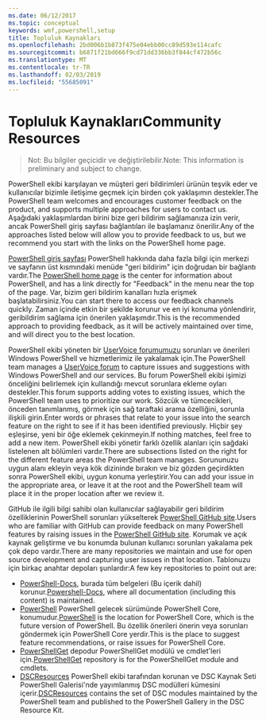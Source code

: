 ```yaml
---
ms.date: 06/12/2017
ms.topic: conceptual
keywords: wmf,powershell,setup
title: Topluluk Kaynakları
ms.openlocfilehash: 2bd006b1b873f475e04ebb00cc89d593e114cafc
ms.sourcegitcommit: b6871f21bd666f9cd71dd336bb3f844cf472b56c
ms.translationtype: MT
ms.contentlocale: tr-TR
ms.lasthandoff: 02/03/2019
ms.locfileid: "55685091"
---
```

# <a name="community-resources"></a><span data-ttu-id="3d187-103">Topluluk Kaynakları</span><span class="sxs-lookup"><span data-stu-id="3d187-103">Community Resources</span></span> #
> <span data-ttu-id="3d187-104">Not: Bu bilgiler geçicidir ve değiştirilebilir.</span><span class="sxs-lookup"><span data-stu-id="3d187-104">Note: This information is preliminary and subject to change.</span></span>

<span data-ttu-id="3d187-105">PowerShell ekibi karşılayan ve müşteri geri bildirimleri ürünün teşvik eder ve kullanıcılar bizimle iletişime geçmek için birden çok yaklaşımın destekler.</span><span class="sxs-lookup"><span data-stu-id="3d187-105">The PowerShell team welcomes and encourages customer feedback on the product, and supports multiple approaches for users to contact us.</span></span>
<span data-ttu-id="3d187-106">Aşağıdaki yaklaşımlardan birini bize geri bildirim sağlamanıza izin verir, ancak PowerShell giriş sayfası bağlantıları ile başlamanız önerilir.</span><span class="sxs-lookup"><span data-stu-id="3d187-106">Any of the approaches listed below will allow you to provide feedback to us, but we recommend you start with the links on the PowerShell home page.</span></span>

<span data-ttu-id="3d187-107">[PowerShell giriş sayfası](https://microsoft.com/powershell) PowerShell hakkında daha fazla bilgi için merkezi ve sayfanın üst kısmındaki menüde "geri bildirim" için doğrudan bir bağlantı vardır.</span><span class="sxs-lookup"><span data-stu-id="3d187-107">The [PowerShell home page](https://microsoft.com/powershell) is the center for information about PowerShell, and has a link directly for "Feedback" in the menu near the top of the page.</span></span>
<span data-ttu-id="3d187-108">Var, bizim geri bildirim kanalları hızla erişmek başlatabilirsiniz.</span><span class="sxs-lookup"><span data-stu-id="3d187-108">You can start there to access our feedback channels quickly.</span></span>
<span data-ttu-id="3d187-109">Zaman içinde etkin bir şekilde korunur ve en iyi konuma yönlendirir, geribildirim sağlama için önerilen yaklaşımdır.</span><span class="sxs-lookup"><span data-stu-id="3d187-109">This is the recommended approach to providing feedback, as it will be actively maintained over time, and will direct you to the best location.</span></span>

<span data-ttu-id="3d187-110">PowerShell ekibi yöneten bir [UserVoice forumumuzu](https://windowsserver.uservoice.com/forums/301869-powershell/) sorunları ve önerileri Windows PowerShell ve hizmetlerimiz ile yakalamak için.</span><span class="sxs-lookup"><span data-stu-id="3d187-110">The PowerShell team manages a [UserVoice forum](https://windowsserver.uservoice.com/forums/301869-powershell/) to capture issues and suggestions with Windows PowerShell and our services.</span></span>
<span data-ttu-id="3d187-111">Bu forum PowerShell ekibi işimizi önceliğini belirlemek için kullandığı mevcut sorunlara ekleme oyları destekler.</span><span class="sxs-lookup"><span data-stu-id="3d187-111">This forum supports adding votes to existing issues, which the PowerShell team uses to prioritize our work.</span></span>
<span data-ttu-id="3d187-112">Sözcük ve tümcecikleri, önceden tanımlanmış, görmek için sağ taraftaki arama özelliğini, sorunla ilişkili girin.</span><span class="sxs-lookup"><span data-stu-id="3d187-112">Enter words or phrases that relate to your issue into the search feature on the right to see if it has been identified previously.</span></span>
<span data-ttu-id="3d187-113">Hiçbir şey eşleşirse, yeni bir öğe eklemek çekinmeyin.</span><span class="sxs-lookup"><span data-stu-id="3d187-113">If nothing matches, feel free to add a new item.</span></span>
<span data-ttu-id="3d187-114">PowerShell ekibi yönetir farklı özellik alanları için sağdaki listelenen alt bölümleri vardır.</span><span class="sxs-lookup"><span data-stu-id="3d187-114">There are subsections listed on the right for the different feature areas the PowerShell team manages.</span></span>
<span data-ttu-id="3d187-115">Sorununuzu uygun alanı ekleyin veya kök dizininde bırakın ve biz gözden geçirdikten sonra PowerShell ekibi, uygun konuma yerleştirir.</span><span class="sxs-lookup"><span data-stu-id="3d187-115">You can add your issue in the appropriate area, or leave it at the root and the PowerShell team will place it in the proper location after we review it.</span></span>

<span data-ttu-id="3d187-116">GitHub ile ilgili bilgi sahibi olan kullanıcılar sağlayabilir geri bildirim özelliklerinin PowerShell sorunları yükselterek [PowerShell GitHub site](https://github.com/powershell).</span><span class="sxs-lookup"><span data-stu-id="3d187-116">Users who are familiar with GitHub can provide feedback on many PowerShell features by raising issues in the [PowerShell GitHub site](https://github.com/powershell).</span></span>
<span data-ttu-id="3d187-117">Korumak ve açık kaynak geliştirme ve bu konumda bulunan kullanıcı sorunları yakalama pek çok depo vardır.</span><span class="sxs-lookup"><span data-stu-id="3d187-117">There are many repositories we maintain and use for open source development and capturing user issues in that location.</span></span>
<span data-ttu-id="3d187-118">Tablonuzu için birkaç anahtar depoları şunlardır:</span><span class="sxs-lookup"><span data-stu-id="3d187-118">A few key repositories to point out are:</span></span>

* <span data-ttu-id="3d187-119">[PowerShell-Docs](https://github.com/PowerShell/powershell-docs), burada tüm belgeleri (Bu içerik dahil) korunur.</span><span class="sxs-lookup"><span data-stu-id="3d187-119">[Powershell-Docs](https://github.com/PowerShell/powershell-docs), where all documentation (including this content) is maintained.</span></span>
* <span data-ttu-id="3d187-120">[PowerShell](https://github.com/PowerShell/powershell) PowerShell gelecek sürümünde PowerShell Core, konumudur.</span><span class="sxs-lookup"><span data-stu-id="3d187-120">[PowerShell](https://github.com/PowerShell/powershell) is the location for PowerShell Core, which is the future version of PowerShell.</span></span>
<span data-ttu-id="3d187-121">Bu özellik önerileri önerin veya sorunları göndermek için PowerShell Core yerdir.</span><span class="sxs-lookup"><span data-stu-id="3d187-121">This is the place to suggest feature recommendations, or raise issues for PowerShell Core.</span></span>
* <span data-ttu-id="3d187-122">[PowerShellGet](https://github.com/PowerShell/powershellget) depodur PowerShellGet modülü ve cmdlet'leri için.</span><span class="sxs-lookup"><span data-stu-id="3d187-122">[PowerShellGet](https://github.com/PowerShell/powershellget) repository is for the PowerShellGet module and cmdlets.</span></span>
* <span data-ttu-id="3d187-123">[DSCResources](https://github.com/PowerShell/DscResources) PowerShell ekibi tarafından korunan ve DSC Kaynak Seti PowerShell Galerisi'nde yayımlanmış DSC modülleri kümesini içerir.</span><span class="sxs-lookup"><span data-stu-id="3d187-123">[DSCResources](https://github.com/PowerShell/DscResources) contains the set of DSC modules maintained by the PowerShell team and published to the PowerShell Gallery in the DSC Resource Kit.</span></span>
